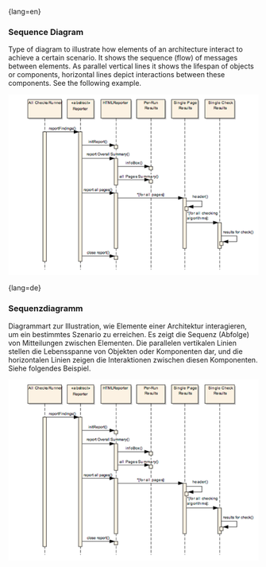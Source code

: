 {lang=en}
### Sequence Diagram

Type of diagram to illustrate how elements of an architecture interact
to achieve a certain scenario. It shows the sequence (flow) of messages
between elements. As parallel vertical lines it shows
the lifespan of objects or components, horizontal lines
depict interactions between these components. See the following example.

![Example of Sequence Diagram](images/sequence-diagram-sample.png)

{lang=de}
### Sequenzdiagramm

Diagrammart zur Illustration, wie Elemente einer Architektur
interagieren, um ein bestimmtes Szenario zu erreichen. Es zeigt die
Sequenz (Abfolge) von Mitteilungen zwischen Elementen. Die parallelen
vertikalen Linien stellen die Lebensspanne von Objekten oder
Komponenten dar, und die horizontalen Linien zeigen die Interaktionen
zwischen diesen Komponenten. Siehe folgendes Beispiel.

![Beispiel eines Sequenzdiagramms](images/sequence-diagram-sample.png)
